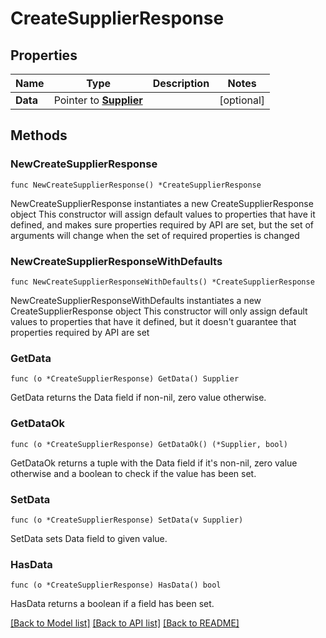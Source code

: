 # CreateSupplierResponse

## Properties

Name | Type | Description | Notes
------------ | ------------- | ------------- | -------------
**Data** | Pointer to [**Supplier**](Supplier.md) |  | [optional] 

## Methods

### NewCreateSupplierResponse

`func NewCreateSupplierResponse() *CreateSupplierResponse`

NewCreateSupplierResponse instantiates a new CreateSupplierResponse object
This constructor will assign default values to properties that have it defined,
and makes sure properties required by API are set, but the set of arguments
will change when the set of required properties is changed

### NewCreateSupplierResponseWithDefaults

`func NewCreateSupplierResponseWithDefaults() *CreateSupplierResponse`

NewCreateSupplierResponseWithDefaults instantiates a new CreateSupplierResponse object
This constructor will only assign default values to properties that have it defined,
but it doesn't guarantee that properties required by API are set

### GetData

`func (o *CreateSupplierResponse) GetData() Supplier`

GetData returns the Data field if non-nil, zero value otherwise.

### GetDataOk

`func (o *CreateSupplierResponse) GetDataOk() (*Supplier, bool)`

GetDataOk returns a tuple with the Data field if it's non-nil, zero value otherwise
and a boolean to check if the value has been set.

### SetData

`func (o *CreateSupplierResponse) SetData(v Supplier)`

SetData sets Data field to given value.

### HasData

`func (o *CreateSupplierResponse) HasData() bool`

HasData returns a boolean if a field has been set.


[[Back to Model list]](../README.md#documentation-for-models) [[Back to API list]](../README.md#documentation-for-api-endpoints) [[Back to README]](../README.md)


